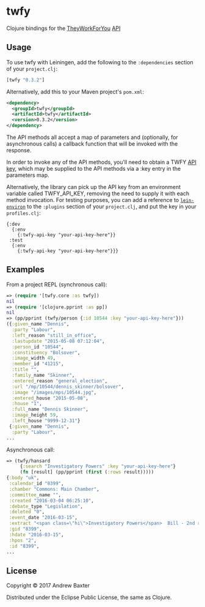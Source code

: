 # twfy

Clojure bindings for the [TheyWorkForYou](http://www.theyworkforyou.com) [API](http://www.theyworkforyou.com/api/)

## Usage

To use twfy with Leiningen, add the following to the `:dependencies` section of your `project.clj`:

```clojure
[twfy "0.3.2"]
```

Alternatively, add this to your Maven project's `pom.xml`:

```xml
<dependency>
  <groupId>twfy</groupId>
  <artifactId>twfy</artifactId>
  <version>0.3.2</version>
</dependency>
```
The API methods all accept a map of parameters and (optionally, for asynchronous calls) a callback function that will be invoked with the response.

In order to invoke any of the API methods, you'll need to obtain a TWFY [API key](http://www.theyworkforyou.com/api/key), which may be supplied to the API methods via a :key entry in the parameters map.

Alternatively, the library can pick up the API key from an environment variable called TWFY_API_KEY, removing the need to supply it with each method invocation.  For testing purposes, you can add a reference to [`lein-environ`](https://github.com/weavejester/environ) to the `:plugins` section of your `project.clj`, and put the key in your `profiles.clj`:
```
{:dev
  {:env
    {:twfy-api-key "your-api-key-here"}}
 :test
  {:env
    {:twfy-api-key "your-api-key-here"}}}
```

## Examples

From a project REPL (synchronous call):

```clojure
=> (require '[twfy.core :as twfy])
nil
=> (require '[clojure.pprint :as pp])
nil
=> (pp/pprint (twfy/person {:id 10544 :key "your-api-key-here"}))
({:given_name "Dennis",
  :party "Labour",
  :left_reason "still_in_office",
  :lastupdate "2015-05-08 07:12:04",
  :person_id "10544",
  :constituency "Bolsover",
  :image_width 49,
  :member_id "41215",
  :title "",
  :family_name "Skinner",
  :entered_reason "general_election",
  :url "/mp/10544/dennis_skinner/bolsover",
  :image "/images/mps/10544.jpg",
  :entered_house "2015-05-08",
  :house "1",
  :full_name "Dennis Skinner",
  :image_height 59,
  :left_house "9999-12-31"}
 {:given_name "Dennis",
  :party "Labour",
...
```
Asynchronous call:
```clojure
=> (twfy/hansard
     {:search "Investigatory Powers" :key "your-api-key-here"}
     (fn [result] (pp/pprint (first (:rows result)))))
{:body "uk",
 :calendar_id "8399",
 :chamber "Commons: Main Chamber",
 :committee_name "",
 :created "2016-03-04 06:25:10",
 :debate_type "Legislation",
 :deleted "0",
 :event_date "2016-03-15",
 :extract "<span class=\"hi\">Investigatory Powers</span>  Bill - 2nd reading &#8211; Theresa May. <span class=\"future_meta\">Legislation</span>",
 :gid "8399",
 :hdate "2016-03-15",
 :hpos "2",
 :id "8399",
...
```

## License

Copyright &copy; 2017 Andrew Baxter

Distributed under the Eclipse Public License, the same as Clojure.

